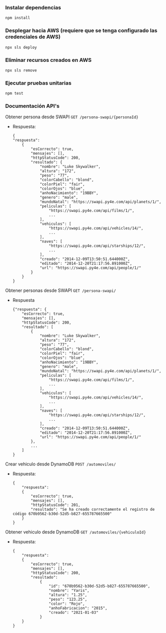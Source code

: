 ### Instalar dependencias
`npm install`

### Desplegar hacia AWS (requiere que se tenga configurado las credenciales de AWS)
`npx sls deploy`

### Eliminar recursos creados en AWS
`npx sls remove`

### Ejecutar pruebas unitarias
`npm test`


### Documentación API's
Obtener persona desde SWAPI `GET /persona-swapi/{personaId}`
- Respuesta: 
    ```
    {
    "respuesta": 
        {
            "esCorrecto": true,
            "mensajes": [],
            "httpStatusCode": 200,
            "resultado": {
                "nombre": "Luke Skywalker",
                "altura": "172",
                "peso": "77",
                "colorCabello": "blond",
                "colorPiel": "fair",
                "colorOjos": "blue",
                "anhoNacimiento": "19BBY",
                "genero": "male",
                "mundoNatal": "https://swapi.py4e.com/api/planets/1/",
                "peliculas": [
                    "https://swapi.py4e.com/api/films/1/",
                    ...
                ],
                "vehiculos": [
                    "https://swapi.py4e.com/api/vehicles/14/",
                    ...
                ],
                "naves": [
                    "https://swapi.py4e.com/api/starships/12/",
                    ...
                ],
                "creado": "2014-12-09T13:50:51.644000Z",
                "editado": "2014-12-20T21:17:56.891000Z",
                "url": "https://swapi.py4e.com/api/people/1/"
            }
        }
    }
    ```

Obtener personas desde SWAPI `GET /persona-swapi/`
- Respuesta
    ```
    {"respuesta": {
        "esCorrecto": true,
        "mensajes": [],
        "httpStatusCode": 200,
        "resultado": [
            {
                "nombre": "Luke Skywalker",
                "altura": "172",
                "peso": "77",
                "colorCabello": "blond",
                "colorPiel": "fair",
                "colorOjos": "blue",
                "anhoNacimiento": "19BBY",
                "genero": "male",
                "mundoNatal": "https://swapi.py4e.com/api/planets/1/",
                "peliculas": [
                    "https://swapi.py4e.com/api/films/1/",
                    ...
                ],
                "vehiculos": [
                    "https://swapi.py4e.com/api/vehicles/14/",
                    ...
                ],
                "naves": [
                    "https://swapi.py4e.com/api/starships/12/",
                    ...
                ],
                "creado": "2014-12-09T13:50:51.644000Z",
                "editado": "2014-12-20T21:17:56.891000Z",
                "url": "https://swapi.py4e.com/api/people/1/"
            },
            ...
        ]
    }
    ```

Crear vehiculo desde DynamoDB `POST /automoviles/`
- Respuesta:
    ```
    {
        "respuesta": 
        {
            "esCorrecto": true,
            "mensajes": [],
            "httpStatusCode": 201,
            "resultado": "Se ha creado correctamente el registro de código 670b9562-b30d-52d5-b827-655787665500"
        }
    }
    ```

Obtener vehiculo desde DynamoDB `GET /automoviles/{vehiculoId}`
- Respuesta:
    ```
    {
        "respuesta": 
        {
            "esCorrecto": true,
            "mensajes": [],
            "httpStatusCode": 200,
            "resultado": 
                {
                    "id": "670b9562-b30d-52d5-b827-655787665500",
                    "nombre": "Yaris",
                    "altura": "1.25",
                    "peso": "123.25",
                    "color": "Rojo",
                    "anhoFabricacion": "2015",
                    "creado": "2021-01-03"
                }
        }
    }
    ```